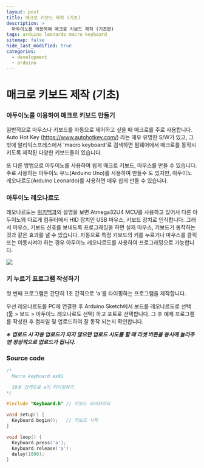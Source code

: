```yaml
---
layout: post
title: 매크로 키보드 제작 (기초)
description: >
  아두이노를 이용하여 매크로 키보드 제작 (기초편)
tags: arduino leonardo macro keyboard
sitemap: false
hide_last_modified: true
categories:
  - development
  - arduino
---
```


# 매크로 키보드 제작 (기초)

### 아두이노를 이용하여 매크로 키보드 만들기

일반적으로 마우스나 키보드를 자동으로 제어하고 싶을 때 매크로를 주로 사용합니다.
Auto Hot Key (https://www.autohotkey.com/) 라는 매우 유명한 S/W가 있고, 그 밖에 알리익스프레스에서 'macro keyboard'로 검색하면 펌웨어에서 매크로를 동작시키도록 제작된 다양한 키보드들이 있습니다.

또 다른 방법으로 아두이노를 사용하여 쉽게 매크로 키보드, 마우스를 만들 수 있습니다. 주로 사용하는 아두이노 우노(Arduino Uno)를 사용하여 만들수 도 있지만, 아두이노 레오나르도(Arduino Leonardo)를 사용하면 매우 쉽게 만들 수 있습니다.

### 아두이노 레오나르도

레오나르도는 [위키백과](https://ko.wikipedia.org/wiki/%EC%95%84%EB%91%90%EC%9D%B4%EB%85%B8_%EB%A0%88%EC%98%A4%EB%82%98%EB%A5%B4%EB%8F%84)의 설명을 보면 Atmega32U4 MCU를 사용하고 있어서 다른 아두이노와 다르게 컴퓨터에서 HID 장치인 USB 마우스, 키보드 장치로 인식합니다. 그래서 마우스, 키보드 신호를 보내도록 프로그래밍을 하면 실제 마우스, 키보드가 동작하는 것과 같은 효과를 낼 수 있습니다. 자동으로 특정 키보드의 키를 누르거나 마우스를 클릭 또는 이동시켜야 하는 경우 아두이노 레오나르도를 사용하여 프로그래밍으로 가능합니다.

![](https://upload.wikimedia.org/wikipedia/commons/thumb/3/38/Arduino_Leonardo.jpg/400px-Arduino_Leonardo.jpg)


### 키 누르기 프로그램 작성하기

첫 번째 프로그램은 간단히 1초 간격으로 'a'를 타이핑하는 프로그램을 제작합니다.

우선 레오나르도를 PC에 연결한 후 Arduino Sketch에서 보드를 레오나르도로 선택(툴 > 보드 > 아두이노 레오나르도 선택) 하고 포트로 선택합니다. 그 후 예제 프로그램를 작성한 후 컴파일 및 업로드하여 잘 동작 되는지 확인합니다.

***※ 업로드 시 자동 업로드가 되지 않으면 업로드 시도를 할 때 리셋 버튼을 동시에 눌러주면 정상적으로 업로드가 됩니다.***

### Source code

```c
/*
  Macro keyboard ex01

  10초 간격으로 a키 타이핑하기
*/

#include "Keyboard.h" // 키보드 라이브러리

void setup() {
  Keyboard.begin();   // 키보드 시작
}

void loop() {
  Keyboard.press('a');
  Keyboard.release('a');
  delay(1000);
}
```

